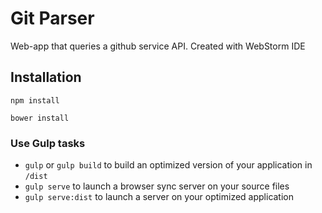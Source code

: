 Git Parser
=======
Web-app that queries a github service API.
Created with WebStorm IDE

## Installation

```
npm install
```

```
bower install
```
### Use Gulp tasks

* `gulp` or `gulp build` to build an optimized version of your application in `/dist`
* `gulp serve` to launch a browser sync server on your source files
* `gulp serve:dist` to launch a server on your optimized application
